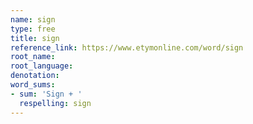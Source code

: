 ```yaml
---
name: sign
type: free
title: sign
reference_link: https://www.etymonline.com/word/sign
root_name: 
root_language: 
denotation: 
word_sums:
- sum: 'Sign + '
  respelling: sign
---
```

